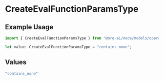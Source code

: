 # CreateEvalFunctionParamsType

## Example Usage

```typescript
import { CreateEvalFunctionParamsType } from "@orq-ai/node/models/operations";

let value: CreateEvalFunctionParamsType = "contains_none";
```

## Values

```typescript
"contains_none"
```
